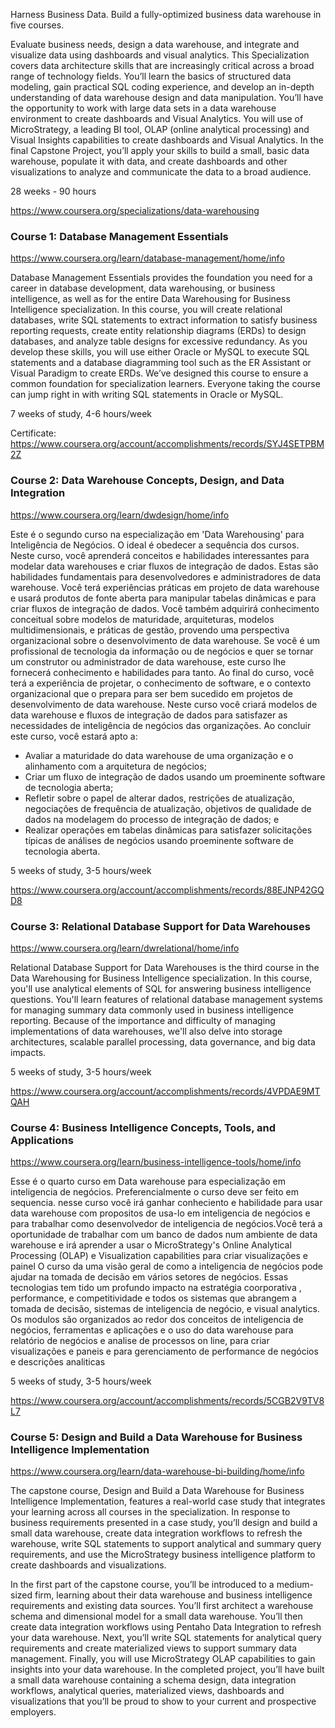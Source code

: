 Harness Business Data. Build a fully-optimized business data warehouse in five courses.

Evaluate business needs, design a data warehouse, and integrate and visualize data using dashboards and visual analytics.
This Specialization covers data architecture skills that are increasingly critical across a broad range of technology fields. You’ll learn the basics of structured data modeling, gain practical SQL coding experience, and develop an in-depth understanding of data warehouse design and data manipulation. You’ll have the opportunity to work with large data sets in a data warehouse environment to create dashboards and Visual Analytics. You will use of MicroStrategy, a leading BI tool, OLAP (online analytical processing) and Visual Insights capabilities to create dashboards and Visual Analytics. In the final Capstone Project, you’ll apply your skills to build a small, basic data warehouse, populate it with data, and create dashboards and other visualizations to analyze and communicate the data to a broad audience.

28 weeks - 90 hours

https://www.coursera.org/specializations/data-warehousing




### Course 1: Database Management Essentials

https://www.coursera.org/learn/database-management/home/info

Database Management Essentials provides the foundation you need for a career in database development, data warehousing, or business intelligence, as well as for the entire Data Warehousing for Business Intelligence specialization. In this course, you will create relational databases, write SQL statements to extract information to satisfy business reporting requests, create entity relationship diagrams (ERDs) to design databases, and analyze table designs for excessive redundancy. As you develop these skills, you will use either Oracle or MySQL to execute SQL statements and a database diagramming tool such as the ER Assistant or Visual Paradigm to create ERDs. We’ve designed this course to ensure a common foundation for specialization learners. Everyone taking the course can jump right in with writing SQL statements in Oracle or MySQL.

7 weeks of study, 4-6 hours/week

Certificate: https://www.coursera.org/account/accomplishments/records/SYJ4SETPBM2Z




### Course 2:  Data Warehouse Concepts, Design, and Data Integration

https://www.coursera.org/learn/dwdesign/home/info

Este é o segundo curso na especialização em 'Data Warehousing' para Inteligência de Negócios. O ideal é obedecer a sequência dos cursos.
Neste curso, você aprenderá conceitos e habilidades interessantes para modelar data warehouses e criar fluxos de integração de dados.
Estas são habilidades fundamentais para desenvolvedores e administradores de data warehouse. Você terá experiências práticas em projeto de data warehouse e usará produtos de fonte aberta para manipular tabelas dinâmicas e para criar fluxos de integração de dados. Você também adquirirá conhecimento conceitual sobre modelos de maturidade, arquiteturas, modelos multidimensionais, e práticas de gestão, provendo uma perspectiva organizacional sobre o desenvolvimento de data warehouse. Se você é um profissional de tecnologia da informação ou de negócios e quer se tornar um construtor ou administrador de data warehouse, este curso lhe fornecerá conhecimento e habilidades para tanto. Ao final do curso, você terá a experiência de projetar, o conhecimento de software, e o contexto organizacional que o prepara para ser bem sucedido em projetos de desenvolvimento de data warehouse.
Neste curso você criará modelos de data warehouse e fluxos de integração de dados para satisfazer as necessidades de inteligência de negócios das organizações. Ao concluir este curso, você estará apto a:
* Avaliar a maturidade do data warehouse de uma organização e o alinhamento com a arquitetura de negócios;
* Criar um fluxo de integração de dados usando um proeminente software de tecnologia aberta; 
* Refletir sobre o papel de alterar dados, restrições de atualização, negociações de frequência de atualização, objetivos de qualidade de dados na modelagem do processo de integração de dados; e
* Realizar operações em tabelas dinâmicas para satisfazer solicitações típicas de análises de negócios usando proeminente software de tecnologia aberta.

5 weeks of study, 3-5 hours/week

https://www.coursera.org/account/accomplishments/records/88EJNP42GQD8




### Course 3:  Relational Database Support for Data Warehouses

https://www.coursera.org/learn/dwrelational/home/info

Relational Database Support for Data Warehouses is the third course in the Data Warehousing for Business Intelligence specialization. In this course, you'll use analytical elements of SQL for answering business intelligence questions. You'll learn features of relational database management systems for managing summary data commonly used in business intelligence reporting. Because of the importance and difficulty of managing implementations of data warehouses, we'll also delve into storage architectures, scalable parallel processing, data governance, and big data impacts.

5 weeks of study, 3-5 hours/week

https://www.coursera.org/account/accomplishments/records/4VPDAE9MTQAH




### Course 4:  Business Intelligence Concepts, Tools, and Applications

https://www.coursera.org/learn/business-intelligence-tools/home/info

Esse  é o quarto curso em Data warehouse para especialização em  inteligencia de negócios. Preferencialmente o curso deve ser feito em sequencia. nesse curso você irá ganhar conheciento e habilidade para usar data warehouse com propositos de usa-lo em inteligencia de negócios e para trabalhar como desenvolvedor de inteligencia de negócios.Você terá a oportunidade de trabalhar com um banco de dados num ambiente de  data warehouse e irá aprender a usar o MicroStrategy's Online Analytical Processing (OLAP) e Visualization capabilities para criar visualizações e painel
O curso da uma visão geral de como a inteligencia de negócios pode ajudar na tomada de decisão em vários setores de negócios. Essas tecnologias tem tido um profundo impacto na estratégia coorporativa , performance, e competitividade e todos os sistemas que abrangem a tomada de decisão, sistemas de inteligencia de negócio, e visual analytics. Os modulos são organizados ao redor dos conceitos de inteligencia de negócios, ferramentas e aplicações  e o uso do data warehouse para relatório de negócios e analise de processos on line, para criar visualizações e paneis e para gerenciamento de performance de negócios e descrições analiticas

5 weeks of study, 3-5 hours/week

https://www.coursera.org/account/accomplishments/records/5CGB2V9TV8L7




### Course 5: Design and Build a Data Warehouse for Business Intelligence Implementation

https://www.coursera.org/learn/data-warehouse-bi-building/home/info

The capstone course, Design and Build a Data Warehouse for Business Intelligence Implementation, features a real-world case study that integrates your learning across all courses in the specialization. In response to business requirements presented in a case study, you’ll design and build a small data warehouse, create data integration workflows to refresh the warehouse, write SQL statements to support analytical and summary query requirements, and use the MicroStrategy business intelligence platform to create dashboards and visualizations.

In the first part of the capstone course, you’ll be introduced to a medium-sized firm, learning about their data warehouse and business intelligence requirements and existing data sources. You’ll first architect a warehouse schema and dimensional model for a small data warehouse. You’ll then create data integration workflows using Pentaho Data Integration to refresh your data warehouse. Next, you’ll write SQL statements for analytical query requirements and create materialized views to support summary data management. Finally, you will use MicroStrategy OLAP capabilities to gain insights into your data warehouse. In the completed project, you’ll have built a small data warehouse containing a schema design, data integration workflows, analytical queries, materialized views, dashboards and visualizations that you’ll be proud to show to your current and prospective employers.